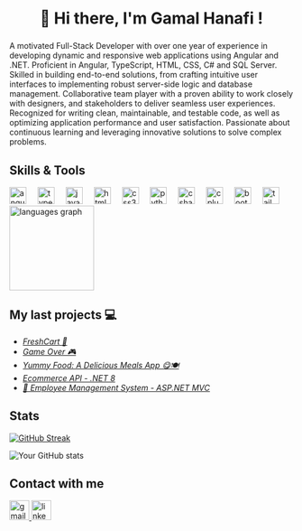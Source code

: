 <h1 align="center">👋 Hi there, I'm Gamal Hanafi !</h1>

###

<p align="left">A motivated Full-Stack Developer with over one year of experience in developing dynamic and responsive web applications using Angular and .NET. Proficient in Angular, TypeScript, HTML, CSS, C# and SQL Server. Skilled in building end-to-end solutions, from crafting intuitive user interfaces to implementing robust server-side logic and database management. Collaborative team player with a proven ability to work closely with designers, and stakeholders to deliver seamless user experiences. Recognized for writing clean, maintainable, and testable code, as well as optimizing application performance and user satisfaction. Passionate about continuous learning and leveraging innovative solutions to solve complex problems.</p>

###

## Skills & Tools
<div align="left">
  <img src="https://cdn.jsdelivr.net/gh/devicons/devicon/icons/angularjs/angularjs-original.svg" height="30" alt="angularjs logo"  />
  <img width="12" />
  <img src="https://cdn.jsdelivr.net/gh/devicons/devicon/icons/typescript/typescript-original.svg" height="30" alt="typescript logo"  />
  <img width="12" />
  <img src="https://cdn.jsdelivr.net/gh/devicons/devicon/icons/javascript/javascript-original.svg" height="30" alt="javascript logo"  />
  <img width="12" />
  <img src="https://cdn.jsdelivr.net/gh/devicons/devicon/icons/html5/html5-original.svg" height="30" alt="html5 logo"  />
  <img width="12" />
  <img src="https://cdn.jsdelivr.net/gh/devicons/devicon/icons/css3/css3-original.svg" height="30" alt="css3 logo"  />
  <img width="12" />
  <img src="https://cdn.jsdelivr.net/gh/devicons/devicon/icons/python/python-original.svg" height="30" alt="python logo"  />
  <img width="12" />
  <img src="https://cdn.jsdelivr.net/gh/devicons/devicon/icons/csharp/csharp-original.svg" height="30" alt="csharp logo"  />
  <img width="12" />
  <img src="https://cdn.jsdelivr.net/gh/devicons/devicon/icons/cplusplus/cplusplus-original.svg" height="30" alt="cplusplus logo"  />
  <img width="12" />
  <img src="https://cdn.jsdelivr.net/gh/devicons/devicon/icons/bootstrap/bootstrap-original.svg" height="30" alt="bootstrap logo"  />
  <img width="12" />
  <img src="https://cdn.jsdelivr.net/gh/devicons/devicon/icons/tailwindcss/tailwindcss-original-wordmark.svg" height="30" alt="tailwindcss logo"  />
</div>

<div align="left">
  <img src="https://github-readme-stats.vercel.app/api/top-langs?username=GhanafiK&locale=en&hide_title=false&layout=compact&card_width=320&langs_count=5&theme=rose_pine&hide_border=false" height="150" alt="languages graph"  />
</div>

###

## My last projects 💻

<ul>
  <li><a href="https://freshcart0.netlify.app"><i>FreshCart 🛒</i></a></li>
  <li><a href="https://ghanafik.github.io/Game-Over/"><i>Game Over 🎮</i></a></li>
  <li><a href="https://ghanafik.github.io/Yummy-Food/"><i>Yummy Food: A Delicious Meals App 😋🍽️</i></a></li>
  <li><a href="https://github.com/GhanafiK/E-Commerce-API-Project.git"><i> Ecommerce API - .NET 8</i></a></li>
  <li><a href="https://github.com/GhanafiK/MVC-Project.git"><i>🏢 Employee Management System - ASP.NET MVC</i></a></li>
  
</ul>

###

## Stats
[![GitHub Streak](https://streak-stats.demolab.com?user=GhanafiK&theme=dark&border_radius=6.8)](https://git.io/streak-stats)

![Your GitHub stats](https://github-readme-stats.vercel.app/api?username=GhanafiK&hide_border=true&show_icons=true&bg_color=151515&title_color=fb4362&icon_color=fb4362&text_bold=false&text_color=9e9e9e)

## Contact with me

<div align="left">
  <a href="mailto:gamalhanafi26@gmail.com" target="_blank">
    <img src="https://img.shields.io/static/v1?message=Gmail&logo=gmail&label=&color=D14836&logoColor=white&labelColor=&style=for-the-badge" height="35" alt="gmail logo"  />
  </a>
  <a href="https://www.linkedin.com/in/gamal-hanafi-56993a268/" target="_blank">
    <img src="https://img.shields.io/static/v1?message=LinkedIn&logo=linkedin&label=&color=0077B5&logoColor=white&labelColor=&style=for-the-badge" height="35" alt="linkedin logo"  />
  </a>
</div>
